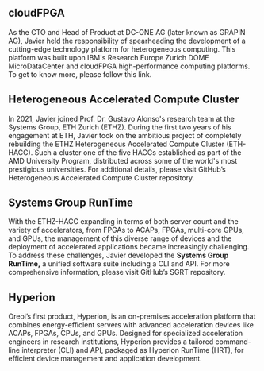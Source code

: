 ## cloudFPGA
As the CTO and Head of Product at DC-ONE AG (later known as GRAPIN AG), Javier held the responsibility of spearheading the development of a cutting-edge technology platform for heterogeneous computing. This platform was built upon IBM's Research Europe Zurich DOME MicroDataCenter and cloudFPGA high-performance computing platforms. To get to know more, please follow this link.

## Heterogeneous Accelerated Compute Cluster
In 2021, Javier joined Prof. Dr. Gustavo Alonso's research team at the Systems Group, ETH Zurich (ETHZ). During the first two years of his engagement at ETH, Javier took on the ambitious project of completely rebuilding the ETHZ Heterogeneous Accelerated Compute Cluster (ETH-HACC). Such a cluster one of the five HACCs established as part of the AMD University Program, distributed across some of the world's most prestigious universities. For additional details, please visit GitHub’s Heterogeneous Accelerated Compute Cluster repository.

## Systems Group RunTime
With the ETHZ-HACC expanding in terms of both server count and the variety of accelerators, from FPGAs to ACAPs, FPGAs, multi-core GPUs, and GPUs, the management of this diverse range of devices and the deployment of accelerated applications became increasingly challenging. To address these challenges, Javier developed the **Systems Group RunTime,** a unified software suite including a CLI and API. For more comprehensive information, please visit GitHub’s SGRT repository.

## Hyperion
Oreol’s first product, Hyperion, is an on-premises acceleration platform that combines energy-efficient servers with advanced acceleration devices like ACAPs, FPGAs, CPUs, and GPUs. Designed for specialized acceleration engineers in research institutions, Hyperion provides a tailored command-line interpreter (CLI) and API, packaged as Hyperion RunTime (HRT), for efficient device management and application development.
